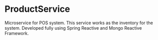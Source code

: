 # ProductService
Microservice for POS system. This service works as the inventory for the system. Developed fully using Spring Reactive and Mongo Reactive Framework.
